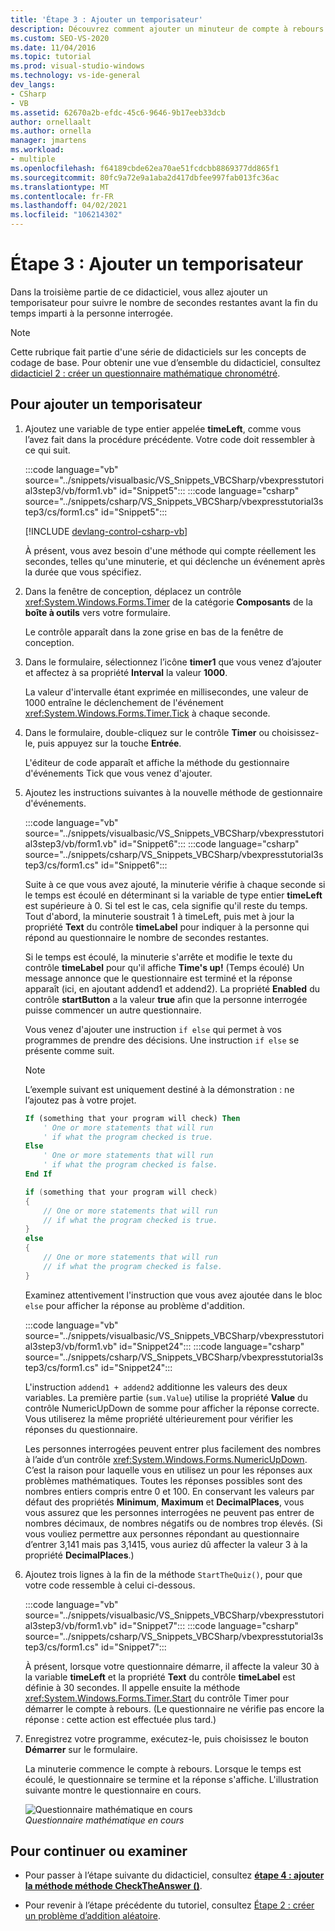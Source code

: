 ```yaml
---
title: 'Étape 3 : Ajouter un temporisateur'
description: Découvrez comment ajouter un minuteur de compte à rebours pour suivre le nombre de secondes restantes avant la fin de la personne interrogée.
ms.custom: SEO-VS-2020
ms.date: 11/04/2016
ms.topic: tutorial
ms.prod: visual-studio-windows
ms.technology: vs-ide-general
dev_langs:
- CSharp
- VB
ms.assetid: 62670a2b-efdc-45c6-9646-9b17eeb33dcb
author: ornellaalt
ms.author: ornella
manager: jmartens
ms.workload:
- multiple
ms.openlocfilehash: f64189cbde62ea70ae51fcdcbb8869377dd865f1
ms.sourcegitcommit: 80fc9a72e9a1aba2d417dbfee997fab013fc36ac
ms.translationtype: MT
ms.contentlocale: fr-FR
ms.lasthandoff: 04/02/2021
ms.locfileid: "106214302"
---
```

# <a name="step-3-add-a-countdown-timer"></a>Étape 3 : Ajouter un temporisateur

Dans la troisième partie de ce didacticiel, vous allez ajouter un temporisateur pour suivre le nombre de secondes restantes avant la fin du temps imparti à la personne interrogée.

> [!NOTE]
> Cette rubrique fait partie d'une série de didacticiels sur les concepts de codage de base. Pour obtenir une vue d’ensemble du didacticiel, consultez [didacticiel 2 : créer un questionnaire mathématique chronométré](../ide/tutorial-2-create-a-timed-math-quiz.md).

## <a name="to-add-a-countdown-timer"></a>Pour ajouter un temporisateur

1. Ajoutez une variable de type entier appelée **timeLeft**, comme vous l’avez fait dans la procédure précédente. Votre code doit ressembler à ce qui suit.

     :::code language="vb" source="../snippets/visualbasic/VS_Snippets_VBCSharp/vbexpresstutorial3step3/vb/form1.vb" id="Snippet5":::
     :::code language="csharp" source="../snippets/csharp/VS_Snippets_VBCSharp/vbexpresstutorial3step3/cs/form1.cs" id="Snippet5":::

     [!INCLUDE [devlang-control-csharp-vb](./includes/devlang-control-csharp-vb.md)]

     À présent, vous avez besoin d'une méthode qui compte réellement les secondes, telles qu'une minuterie, et qui déclenche un événement après la durée que vous spécifiez.

2. Dans la fenêtre de conception, déplacez un contrôle <xref:System.Windows.Forms.Timer> de la catégorie **Composants** de la **boîte à outils** vers votre formulaire.

     Le contrôle apparaît dans la zone grise en bas de la fenêtre de conception.

3. Dans le formulaire, sélectionnez l’icône **timer1** que vous venez d’ajouter et affectez à sa propriété **Interval** la valeur **1000**.

     La valeur d'intervalle étant exprimée en millisecondes, une valeur de 1000 entraîne le déclenchement de l'événement <xref:System.Windows.Forms.Timer.Tick> à chaque seconde.

4. Dans le formulaire, double-cliquez sur le contrôle **Timer** ou choisissez-le, puis appuyez sur la touche **Entrée**.

     L'éditeur de code apparaît et affiche la méthode du gestionnaire d'événements Tick que vous venez d'ajouter.

5. Ajoutez les instructions suivantes à la nouvelle méthode de gestionnaire d'événements.

     :::code language="vb" source="../snippets/visualbasic/VS_Snippets_VBCSharp/vbexpresstutorial3step3/vb/form1.vb" id="Snippet6":::
     :::code language="csharp" source="../snippets/csharp/VS_Snippets_VBCSharp/vbexpresstutorial3step3/cs/form1.cs" id="Snippet6":::

     Suite à ce que vous avez ajouté, la minuterie vérifie à chaque seconde si le temps est écoulé en déterminant si la variable de type entier **timeLeft** est supérieure à 0. Si tel est le cas, cela signifie qu'il reste du temps. Tout d'abord, la minuterie soustrait 1 à timeLeft, puis met à jour la propriété **Text** du contrôle **timeLabel** pour indiquer à la personne qui répond au questionnaire le nombre de secondes restantes.

     Si le temps est écoulé, la minuterie s'arrête et modifie le texte du contrôle **timeLabel** pour qu'il affiche **Time's up!** (Temps écoulé) Un message annonce que le questionnaire est terminé et la réponse apparaît (ici, en ajoutant addend1 et addend2). La propriété **Enabled** du contrôle **startButton** a la valeur **true** afin que la personne interrogée puisse commencer un autre questionnaire.

     Vous venez d'ajouter une instruction `if else` qui permet à vos programmes de prendre des décisions. Une instruction `if else` se présente comme suit.

    > [!NOTE]
    > L’exemple suivant est uniquement destiné à la démonstration : ne l’ajoutez pas à votre projet.

    ```vb
    If (something that your program will check) Then
        ' One or more statements that will run
        ' if what the program checked is true.
    Else
        ' One or more statements that will run
        ' if what the program checked is false.
    End If
    ```

    ```csharp
    if (something that your program will check)
    {
        // One or more statements that will run
        // if what the program checked is true.
    }
    else
    {
        // One or more statements that will run
        // if what the program checked is false.
    }
    ```

     Examinez attentivement l'instruction que vous avez ajoutée dans le bloc `else` pour afficher la réponse au problème d'addition.

     :::code language="vb" source="../snippets/visualbasic/VS_Snippets_VBCSharp/vbexpresstutorial3step3/vb/form1.vb" id="Snippet24":::
     :::code language="csharp" source="../snippets/csharp/VS_Snippets_VBCSharp/vbexpresstutorial3step3/cs/form1.cs" id="Snippet24":::

     L'instruction `addend1 + addend2` additionne les valeurs des deux variables. La première partie (`sum.Value`) utilise la propriété **Value** du contrôle NumericUpDown de somme pour afficher la réponse correcte. Vous utiliserez la même propriété ultérieurement pour vérifier les réponses du questionnaire.

     Les personnes interrogées peuvent entrer plus facilement des nombres à l’aide d’un contrôle <xref:System.Windows.Forms.NumericUpDown>. C’est la raison pour laquelle vous en utilisez un pour les réponses aux problèmes mathématiques. Toutes les réponses possibles sont des nombres entiers compris entre 0 et 100. En conservant les valeurs par défaut des propriétés **Minimum**, **Maximum** et **DecimalPlaces**, vous vous assurez que les personnes interrogées ne peuvent pas entrer de nombres décimaux, de nombres négatifs ou de nombres trop élevés. (Si vous vouliez permettre aux personnes répondant au questionnaire d’entrer 3,141 mais pas 3,1415, vous auriez dû affecter la valeur 3 à la propriété **DecimalPlaces**.)

6. Ajoutez trois lignes à la fin de la méthode `StartTheQuiz()`, pour que votre code ressemble à celui ci-dessous.

     :::code language="vb" source="../snippets/visualbasic/VS_Snippets_VBCSharp/vbexpresstutorial3step3/vb/form1.vb" id="Snippet7":::
     :::code language="csharp" source="../snippets/csharp/VS_Snippets_VBCSharp/vbexpresstutorial3step3/cs/form1.cs" id="Snippet7":::

     À présent, lorsque votre questionnaire démarre, il affecte la valeur 30 à la variable **timeLeft** et la propriété **Text** du contrôle **timeLabel** est définie à 30 secondes. Il appelle ensuite la méthode <xref:System.Windows.Forms.Timer.Start> du contrôle Timer pour démarrer le compte à rebours. (Le questionnaire ne vérifie pas encore la réponse : cette action est effectuée plus tard.)

7. Enregistrez votre programme, exécutez-le, puis choisissez le bouton **Démarrer** sur le formulaire.

     La minuterie commence le compte à rebours. Lorsque le temps est écoulé, le questionnaire se termine et la réponse s'affiche. L'illustration suivante montre le questionnaire en cours.

     ![Questionnaire mathématique en cours](../ide/media/express_addcountdown.png)<br/>
*Questionnaire mathématique en cours*

## <a name="to-continue-or-review"></a>Pour continuer ou examiner

- Pour passer à l’étape suivante du didacticiel, consultez **[étape 4 : ajouter la méthode méthode CheckTheAnswer ()](../ide/step-4-add-the-checktheanswer-parens-method.md)**.

- Pour revenir à l’étape précédente du tutoriel, consultez [Étape 2 : créer un problème d’addition aléatoire](../ide/step-2-create-a-random-addition-problem.md).
